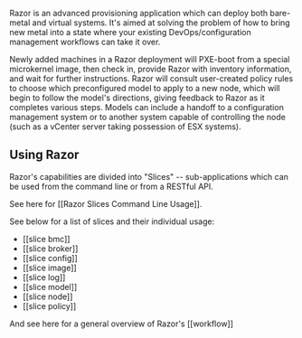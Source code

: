Razor is an advanced provisioning application which can deploy both bare-metal and virtual systems. It's aimed at solving the problem of how to bring new metal into a state where your existing DevOps/configuration management workflows can take it over.

Newly added machines in a Razor deployment will PXE-boot from a special microkernel image, then check in, provide Razor with inventory information, and wait for further instructions. Razor will consult user-created policy rules to choose which preconfigured model to apply to a new node, which will begin to follow the model's directions, giving feedback to Razor as it completes various steps. Models can include a handoff to a configuration management system or to another system capable of controlling the node (such as a vCenter server taking possession of ESX systems).

Using Razor
-----

Razor's capabilities are divided into "Slices" -- sub-applications which can be used from the command line or from a RESTful API.

See here for [[Razor Slices Command Line Usage]].

See below for a list of slices and their individual usage:

* [[slice bmc]]
* [[slice broker]]
* [[slice config]]
* [[slice image]]
* [[slice log]]
* [[slice model]]
* [[slice node]]
* [[slice policy]]

And see here for a general overview of Razor's [[workflow]]
